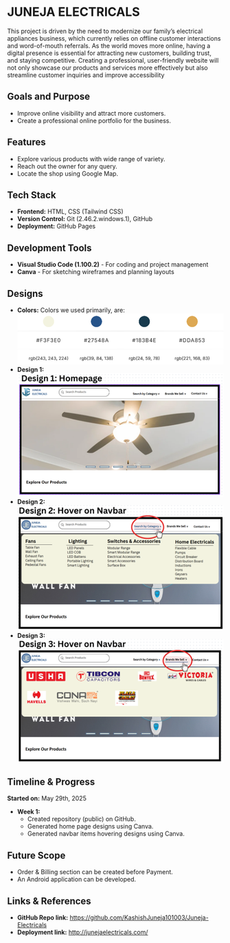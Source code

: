 # JUNEJA ELECTRICALS
This project is driven by the need to modernize our family’s electrical appliances business, which currently relies on offline customer interactions and word-of-mouth referrals. As the world moves more online, having a digital presence is essential for attracting new customers, building trust, and staying competitive. Creating a professional, user-friendly website will not only showcase our products and services more effectively but also streamline customer inquiries and improve accessibility

## Goals and Purpose
- Improve online visibility and attract more customers.
- Create a professional online portfolio for the business.

## Features
- Explore various products with wide range of variety.
- Reach out the owner for any query.
- Locate the shop using Google Map.

## Tech Stack
- **Frontend:** HTML, CSS (Tailwind CSS)
- **Version Control:**  Git (2.46.2.windows.1), GitHub
- **Deployment:** GitHub Pages

## Development Tools
- **Visual Studio Code (1.100.2)** - For coding and project management
- **Canva** - For sketching wireframes and planning layouts

## Designs
- **Colors:** Colors we used primarily, are: ![Colors we used primarily](image-3.png)
- **Design 1:** ![HomePage](image.png)
- **Design 2:** ![Hover on Navbar Items (Search by Category)](image-1.png)
- **Design 3:** ![Hover on Navbar Items (Brands We Sell)](image-2.png)

## Timeline & Progress
**Started on:** May 29th, 2025 
- **Week 1:**
    - Created repository (public) on GitHub.
    - Generated home page designs using Canva.
    - Generated navbar items hovering designs using Canva.

## Future Scope
- Order & Billing section can be created before Payment.
- An Android application can be developed.

## Links & References
- **GitHub Repo link:** https://github.com/KashishJuneja101003/Juneja-Electricals
- **Deployment link:** http://junejaelectricals.com/